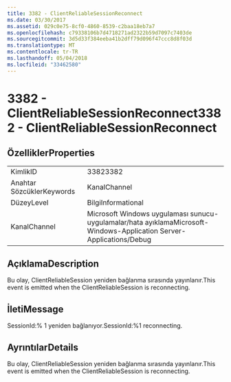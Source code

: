 ```yaml
---
title: 3382 - ClientReliableSessionReconnect
ms.date: 03/30/2017
ms.assetid: 029c0e75-8cf0-4860-8539-c2baa18eb7a7
ms.openlocfilehash: c79338106b7d4718271ad2322b59d7097c7403de
ms.sourcegitcommit: 3d5d33f384eeba41b2dff79d096f47ccc8d8f03d
ms.translationtype: MT
ms.contentlocale: tr-TR
ms.lasthandoff: 05/04/2018
ms.locfileid: "33462580"
---
```

# <a name="3382---clientreliablesessionreconnect"></a><span data-ttu-id="d2247-102">3382 - ClientReliableSessionReconnect</span><span class="sxs-lookup"><span data-stu-id="d2247-102">3382 - ClientReliableSessionReconnect</span></span>
## <a name="properties"></a><span data-ttu-id="d2247-103">Özellikler</span><span class="sxs-lookup"><span data-stu-id="d2247-103">Properties</span></span>  
  
|||  
|-|-|  
|<span data-ttu-id="d2247-104">Kimlik</span><span class="sxs-lookup"><span data-stu-id="d2247-104">ID</span></span>|<span data-ttu-id="d2247-105">3382</span><span class="sxs-lookup"><span data-stu-id="d2247-105">3382</span></span>|  
|<span data-ttu-id="d2247-106">Anahtar Sözcükler</span><span class="sxs-lookup"><span data-stu-id="d2247-106">Keywords</span></span>|<span data-ttu-id="d2247-107">Kanal</span><span class="sxs-lookup"><span data-stu-id="d2247-107">Channel</span></span>|  
|<span data-ttu-id="d2247-108">Düzey</span><span class="sxs-lookup"><span data-stu-id="d2247-108">Level</span></span>|<span data-ttu-id="d2247-109">Bilgi</span><span class="sxs-lookup"><span data-stu-id="d2247-109">Informational</span></span>|  
|<span data-ttu-id="d2247-110">Kanal</span><span class="sxs-lookup"><span data-stu-id="d2247-110">Channel</span></span>|<span data-ttu-id="d2247-111">Microsoft Windows uygulaması sunucu-uygulamalar/hata ayıklama</span><span class="sxs-lookup"><span data-stu-id="d2247-111">Microsoft-Windows-Application Server-Applications/Debug</span></span>|  
  
## <a name="description"></a><span data-ttu-id="d2247-112">Açıklama</span><span class="sxs-lookup"><span data-stu-id="d2247-112">Description</span></span>  
 <span data-ttu-id="d2247-113">Bu olay, ClientReliableSession yeniden bağlanma sırasında yayınlanır.</span><span class="sxs-lookup"><span data-stu-id="d2247-113">This event is emitted when the ClientReliableSession is reconnecting.</span></span>  
  
## <a name="message"></a><span data-ttu-id="d2247-114">İleti</span><span class="sxs-lookup"><span data-stu-id="d2247-114">Message</span></span>  
 <span data-ttu-id="d2247-115">SessionId:% 1 yeniden bağlanıyor.</span><span class="sxs-lookup"><span data-stu-id="d2247-115">SessionId:%1 reconnecting.</span></span>  
  
## <a name="details"></a><span data-ttu-id="d2247-116">Ayrıntılar</span><span class="sxs-lookup"><span data-stu-id="d2247-116">Details</span></span>  
 <span data-ttu-id="d2247-117">Bu olay, ClientReliableSession yeniden bağlanma sırasında yayınlanır.</span><span class="sxs-lookup"><span data-stu-id="d2247-117">This event is emitted when the ClientReliableSession is reconnecting.</span></span>
